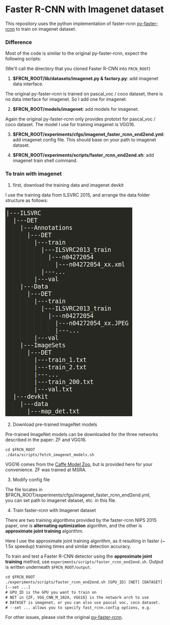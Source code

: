 # Faster R-CNN with Imagenet dataset

This repository uses the python implementation of faster-rcnn [py-faster-rcnn](https://github.com/rbgirshick/py-faster-rcnn) to train on imagenet dataset.

### Difference

Most of the code is similar to the original py-faster-rcnn, expect the following scripts:  

(We'll call the directory that you cloned Faster R-CNN into `FRCN_ROOT`)

1. **$FRCN_ROOT/lib/datasets/imagenet.py & factory.py**: add imagenet data interface.  

The original py-faster-rcnn is trained on pascal_voc / coco dataset, there is no data interface for imagenet. So I add one for imagenet.

2. **$FRCN_ROOT/models/imagenet**: add models for imagenet.  

Again the original py-faster-rcnn only provides prototxt for pascal_voc / coco dataset. The model I use for training imagenet is VGG16.

3. **$FRCN_ROOT/experiments/cfgs/imagenet_faster_rcnn_end2end.yml**: add imagenet config file. This should base on your path to imagenet dataset.

4. **$FRCN_ROOT/experiments/scripts/faster_rcnn_end2end.sh**: add imagenet train shell command.

### To train with imagenet

1. first, download the training data and imagenet devkit  

I use the training data from ILSVRC 2015, and arrange the data folder structure as follows:  

![image](https://github.com/ElaineBao/py-faster-rcnn/blob/master/imgs/data_folder_structure.jpg)


2. Download pre-trained ImageNet models

Pre-trained ImageNet models can be downloaded for the three networks described in the paper: ZF and VGG16.

```Shell
cd $FRCN_ROOT
./data/scripts/fetch_imagenet_models.sh
```
VGG16 comes from the [Caffe Model Zoo](https://github.com/BVLC/caffe/wiki/Model-Zoo), but is provided here for your convenience.
ZF was trained at MSRA.

3. Modify config file

The file locates in $FRCN_ROOT/experiments/cfgs/imagenet_faster_rcnn_end2end.yml,   
you can set path to imagenet dataset, etc. in this file.

4. Train faster-rcnn with Imagenet dataset

There are two training algorithms provided by the faster-rcnn NIPS 2015 paper, one is **alternating optimization** algorithm, 
and the other is **approximate joint training** algorithm.  

Here I use the approximate joint training algorithm, as it resulting in faster (~ 1.5x speedup) training times and similar detection accuracy.  

To train and test a Faster R-CNN detector using the **approximate joint training** method, use `experiments/scripts/faster_rcnn_end2end.sh`.
Output is written underneath `$FRCN_ROOT/output`.

```Shell
cd $FRCN_ROOT
./experiments/scripts/faster_rcnn_end2end.sh [GPU_ID] [NET] [DATASET] [--set ...]
# GPU_ID is the GPU you want to train on
# NET in {ZF, VGG_CNN_M_1024, VGG16} is the network arch to use
# DATASET is imagenet, or you can also use pascal voc, coco dataset.
# --set ... allows you to specify fast_rcnn.config options, e.g.
```


For other issues, please visit the original [py-faster-rcnn](https://github.com/rbgirshick/py-faster-rcnn).